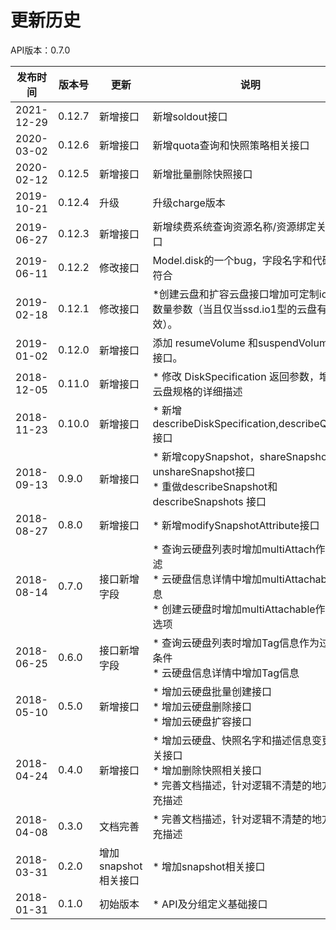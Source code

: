 # 更新历史 #
API版本：0.7.0

|发布时间|版本号|更新|说明|
|---|---|---|---|
| 2021-12-29|0.12.7|新增接口|新增soldout接口|
| 2020-03-02|0.12.6|新增接口|新增quota查询和快照策略相关接口|
| 2020-02-12|0.12.5|新增接口|新增批量删除快照接口|
| 2019-10-21|0.12.4|升级|升级charge版本|
| 2019-06-27|0.12.3|新增接口|新增续费系统查询资源名称/资源绑定关系接口|
| 2019-06-11|0.12.2|修改接口|Model.disk的一个bug，字段名字和代码不符合|
|2019-02-18|0.12.1|修改接口| *创建云盘和扩容云盘接口增加可定制iops数量参数（当且仅当ssd.io1型的云盘有效）。|
| 2019-01-02 | 0.12.0 | 新增接口 | 添加 resumeVolume 和suspendVolume的接口。|
|2018-12-05|0.11.0|新增接口|* 修改 DiskSpecification 返回参数，增加云盘规格的详细描述 |
|2018-11-23|0.10.0|新增接口|* 新增describeDiskSpecification,describeQuota接口 |
|2018-09-13|0.9.0|新增接口|* 新增copySnapshot，shareSnapshot和unshareSnapshot接口<br>* 重做describeSnapshot和describeSnapshots 接口|
|2018-08-27|0.8.0|新增接口|* 新增modifySnapshotAttribute接口|
|2018-08-14|0.7.0|接口新增字段|* 查询云硬盘列表时增加multiAttach作为过滤<br>* 云硬盘信息详情中增加multiAttachable信息<br>* 创建云硬盘时增加multiAttachable作为可选项|
|2018-06-25|0.6.0|接口新增字段|* 查询云硬盘列表时增加Tag信息作为过滤条件<br>* 云硬盘信息详情中增加Tag信息|
|2018-05-10|0.5.0|新增接口|* 增加云硬盘批量创建接口<br>* 增加云硬盘删除接口<br>* 增加云硬盘扩容接口|
|2018-04-24|0.4.0|新增接口|* 增加云硬盘、快照名字和描述信息变更相关接口<br>* 增加删除快照相关接口<br>* 完善文档描述，针对逻辑不清楚的地方补充描述|
|2018-04-08|0.3.0|文档完善|* 完善文档描述，针对逻辑不清楚的地方补充描述|
|2018-03-31|0.2.0|增加snapshot相关接口|* 增加snapshot相关接口|
|2018-01-31|0.1.0|初始版本|* API及分组定义基础接口|
